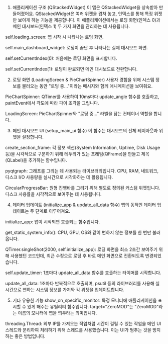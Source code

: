 1. 애플리케이션 구조 (QStackedWidget)
이 앱은 QStackedWidget을 상속받아 만들어졌어요. QStackedWidget은 여러 위젯을 겹쳐 놓고, 인덱스를 통해 특정 위젯만 보이게 하는 기능을 제공합니다. 이 애플리케이션에서는 로딩 화면(인덱스 0)과 메인 대시보드(인덱스 1) 두 가지 화면을 관리하는 데 사용됩니다.

self.loading_screen: 앱 시작 시 나타나는 로딩 화면.

self.main_dashboard_widget: 로딩이 끝난 후 나타나는 실제 대시보드 화면.

self.setCurrentIndex(0): 처음에는 로딩 화면을 표시합니다.

self.setCurrentIndex(1): 로딩이 완료되면 메인 대시보드로 전환합니다.

2. 로딩 화면 (LoadingScreen & PieChartSpinner)
사용자 경험을 위해 시스템 정보를 불러오는 동안 "로딩 중..."이라는 메시지와 함께 애니메이션을 보여줘요.

PieChartSpinner: QTimer를 사용하여 10ms마다 update_angle 함수를 호출하고, paintEvent에서 각도에 따라 파이 조각을 그립니다.

LoadingScreen: PieChartSpinner와 "로딩 중..." 라벨을 담는 컨테이너 역할을 합니다.

3. 메인 대시보드 UI (setup_main_ui 함수)
이 함수는 대시보드의 전체 레이아웃과 위젯을 설정합니다.

create_section_frame: 각 정보 섹션(System Information, Uptime, Disk Usage 등)을 시각적으로 구분하기 위해 테두리가 있는 프레임(QFrame)을 만들고 제목(QLabel)을 추가하는 함수입니다.

pyqtgraph: 그래프를 그리는 데 사용되는 라이브러리입니다. CPU, RAM, 네트워크, 디스크 I/O 사용량을 실시간으로 시각화하는 데 활용됩니다.

CircularProgressBar: 원형 진행바를 그리기 위해 별도로 정의된 커스텀 위젯입니다. 디스크 사용률을 시각적으로 보여주는 데 사용됩니다.

4. 데이터 업데이트 (initialize_app & update_all_data 함수)
앱의 동적인 데이터 업데이트는 두 단계로 이루어져요.

initialize_app: 앱이 시작되면 호출되는 함수입니다.

get_static_system_info(): CPU, GPU, OS와 같이 변하지 않는 정보를 한 번만 불러옵니다.

QTimer.singleShot(2000, self.initialize_app): 로딩 화면을 최소 2초간 보여주기 위해 사용했던 코드인데, 최근 수정으로 로딩 후 바로 메인 화면으로 전환되도록 변경되었습니다.

self.update_timer: 1초마다 update_all_data 함수를 호출하는 타이머를 시작합니다.

update_all_data: 1초마다 반복적으로 호출되며, psutil 등의 라이브러리를 사용해 실시간으로 변하는 시스템 정보를 가져와 각 위젯을 업데이트합니다.

5. 기타 유용한 기능
show_on_specific_monitor: 특정 모니터에 애플리케이션을 표시할 수 있게 해주는 유틸리티 함수입니다. target="ZeroMOD"는 "ZeroMOD"라는 이름의 모니터에 앱을 띄우라는 의미입니다.

threading.Thread: 외부 IP를 가져오는 작업처럼 시간이 걸릴 수 있는 작업을 메인 UI 스레드와 분리하여 처리하기 위해 스레드를 사용했습니다. 이는 UI가 멈추는 것을 방지하는 좋은 방법입니다.
